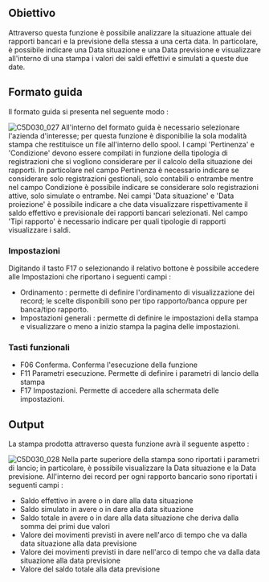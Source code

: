 ## Obiettivo
Attraverso questa funzione è possibile analizzare la situazione attuale dei rapporti bancari e la previsione della stessa a una certa data. In particolare, è possibile indicare una Data situazione e una Data previsione e visualizzare all'interno di una stampa i valori dei saldi effettivi e simulati a queste due date.

## Formato guida
Il formato guida si presenta nel seguente modo : 

![C5D030_027](http://localhost:3000/immagini/MBDOC_OGG-P_C5NOXB0/C5D030_027.png)
All'interno del formato guida è necessario selezionare l'azienda d'interesse; per questa funzione è disponibilie la sola modalità stampa che restituisce un file all'interno dello spool.
I campi 'Pertinenza' e 'Condizione' devono essere compilati in funzione della tipologia di registrazioni che si vogliono considerare per il calcolo della situazione dei rapporti. In particolare nel campo Pertinenza è necessario indicare se considerare solo registrazioni gestionali, solo contabili o entrambe mentre nel campo Condizione è possibile indicare se considerare solo registrazioni attive, solo simulate o entrambe.
Nei campi 'Data situazione' e 'Data proiezione' è possibile indicare a che data visualizzare rispettivamente il saldo effettivo e previsionale dei rapporti bancari selezionati.
Nel campo 'Tipi rapporto' è necessario indicare per quali tipologie di rapporti visualizzare i saldi.

### Impostazioni
Digitando il tasto F17 o selezionando il relativo bottone è possibile accedere alle Impostazioni che riportano i seguenti campi : 
 * Ordinamento :  permette di definire l'ordinamento di visualizzazione dei record; le scelte disponibili sono per tipo rapporto/banca oppure per banca/tipo rapporto.
 * Impostazioni generali : permette di definire le impostazioni della stampa e visualizzare o meno a inizio stampa la pagina delle impostazioni.

### Tasti funzionali
* F06 Conferma. Conferma l'esecuzione della funzione
* F11 Parametri esecuzione. Permette di definire i parametri di lancio della stampa
* F17 Impostazioni. Permette di accedere alla schermata delle impostazioni.

## Output
La stampa prodotta attraverso questa funzione avrà il seguente aspetto : 

![C5D030_028](http://localhost:3000/immagini/MBDOC_OGG-P_C5NOXB0/C5D030_028.png)
Nella parte superiore della stampa sono riportati i parametri di lancio; in particolare, è possibile visualizzare la Data situazione e la Data previsione.
All'interno dei record per ogni rapporto bancario sono riportati i seguenti campi : 
 * Saldo effettivo in avere o in dare alla data situazione
 * Saldo simulato in avere o in dare alla data situazione
 * Saldo totale in avere o in dare alla data situazione che deriva dalla somma dei primi due valori
 * Valore dei movimenti previsti in avere nell'arco di tempo che va dalla data situazione alla data previsione
 * Valore dei movimenti previsti in dare nell'arco di tempo che va dalla data situazione alla data previsione
 * Valore del saldo totale alla data previsione

